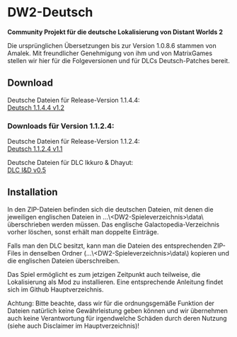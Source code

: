 # DW2-Deutsch
<strong>Community Projekt für die deutsche Lokalisierung von Distant Worlds 2</strong>

Die ursprünglichen Übersetzungen bis zur Version 1.0.8.6 stammen von Amalek. Mit freundlicher Genehmigung von ihm und von MatrixGames stellen wir hier für die Folgeversionen und für DLCs Deutsch-Patches bereit.

<h2>Download</h2>

Deutsche Dateien für Release-Version 1.1.4.4:  
[Deutsch 1.1.4.4 v1.2](https://github.com/Marty651/DW2-Deutsch/releases/download/v1.1.4.4-(2023.05.27)/DW2-Deutsch_1.1.4.4_v1.2.zip)

<h3>Downloads für Version 1.1.2.4:</h3>

Deutsche Dateien für Release-Version 1.1.2.4:  
[Deutsch 1.1.2.4 v1.1](https://github.com/Marty651/DW2-Deutsch/releases/download/v1.1.2.4-(2023.05.13)/DW2-Deutsch_1.1.2.4_v1.1.zip)

Deutsche Dateien für DLC Ikkuro & Dhayut:  
[DLC I&D v0.5](https://github.com/Marty651/DW2-Deutsch/releases/download/v1.1.2.4-(2023.05.13)/DW2-Deutsch_1.1.2.4_DLC_Ikkuro_and_Dhayut_v0.5.zip)


<h2>Installation</h2>

In den ZIP-Dateien befinden sich die deutschen Dateien, mit denen die jeweiligen englischen Dateien in ...\\\<DW2-Spieleverzeichnis\>\\data\\ überschrieben werden müssen. Das englische Galactopedia-Verzeichnis vorher löschen, sonst erhält man doppelte Einträge.

Falls man den DLC besitzt, kann man die Dateien des entsprechenden ZIP-Files in denselben Ordner (...\\\<DW2-Spieleverzeichnis\>\\data\\) kopieren und die englischen Dateien überschreiben.

Das Spiel ermöglicht es zum jetzigen Zeitpunkt auch teilweise, die Lokalisierung als Mod zu installieren. Eine entsprechende Anleitung findet sich im Github Hauptverzeichnis.

Achtung: Bitte beachte, dass wir für die ordnungsgemäße Funktion der Dateien natürlich keine Gewährleistung geben können und wir übernehmen auch keine Verantwortung für irgendwelche Schäden durch deren Nutzung (siehe auch Disclaimer im Hauptverzeichnis)!
